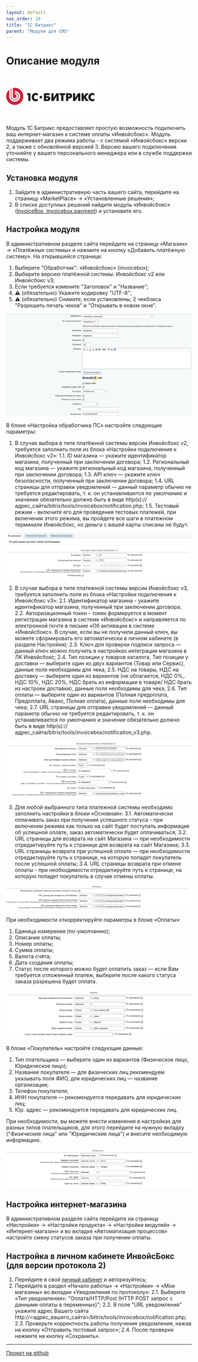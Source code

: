 ```yaml
---
layout: default
nav_order: 10
title: "1С Битрикс"
parent: "Модули для CMS"
---
```


# Описание модуля

![1С Битрикс](/assets/images/cms/1s_bitrix.svg)

Модуль 1С Битрикс предоставляет простую возможность подключить ваш интернет-магазин к системе оплаты «Инвойсбокс».
Модуль поддерживает два режима работы - с системой «Инвойсбокс» версии 2, а также с обновлённой версией 3.
Версию вашего подключения уточняйте у вашего персонального менеджера или в службе поддержки системы.

## Установка модуля

1. Зайдите в административную часть вашего сайта, перейдите на страницу «MarketPlace» → «Установленные решения»;
2. В списке доступных решений найдите модуль «Инвойсбокс» ([InvoiceBox, invoicebox.payment](https://marketplace.1c-bitrix.ru/solutions/invoicebox.payment/)) и установите его.

## Настройка модуля

В административном разделе сайта перейдите на страницу «Магазин» → «Платёжные системы» и нажмите на кнопку «Добавить платёжную систему».
На открывшейся странице:

1. Выберите "Обработчик": «Инвойсбокс» (invoicebox);
2. Выберите версию платёжной системы: Инвойсбокс v2 или Инвойсбокс v3;
3. Если требуется измените "Заголовок" и "Название";
4. :warning: (обязательно) Укажите кодировку "UTF-8";
5. :warning: (обязательно) Снимите, если установлены, 2 чекбокса "Разрешить печать чеков" и "Открывать в новом окне".

![1С Битрикс](/assets/images/cms/1c-bitrix/1.jpg)

В блоке «Настройка обработчика ПС» настройте следующие параметры:

1. В случае выбора в типе платёжной системы версии Инвойсбокс v2, требуется заполнить поля из блока «Настройки подключения к Инвойсбокс v2»:
1.1. ID магазина — укажите идентификатор магазина, полученный при заключении договора;
1.2. Региональный код магазина — укажите региональный код магазина, полученный при заключении договора;
1.3. API ключ — укажите ключ безопасности, полученный при заключении договора;
1.4. URL страницы для отправки уведомлений — данный параметр обычно не требуется редактировать, т. к. он устанавливается по умолчанию и значение обязательно должно быть в виде http(s)://адрес_сайта/bitrix/tools/invoicebox/notification.php;
1.5. Тестовый режим - включите его для проведения тестовых платежей, при включении этого режима, вы пройдете все шаги в платежном терминале Инвойсбокс, но деньги с вашей карты списаны не будут.

![1С Битрикс](/assets/images/cms/1c-bitrix/2.png)

2. В случае выбора в типе платежной системы версии Инвойсбокс v3, требуется заполнить поля из блока «Настройки подключения к Инвойсбокс v3»:
2.1. Идентификатор магазина -  укажите идентификатор магазина, полученный при заключении договора;
2.2. Авторизационный токен - токен формируется в момент регистрации магазина в системе «Инвойсбокс» и направляется по электронной почте в письме «Об активации в системе «Инвойсбокс». В случае, если вы не получили данный ключ, вы можете сформировать его автоматически в личном кабинете (в разделе Настройки);
2.3. Ключ для проверки подписи запроса — данный ключ можно получить в настройках интеграции магазина в ЛК Инвойсбокс;
2.4. Тип позиции у товаров каталога, Тип позиции у доставки — выберите один из двух вариантов (Товар или Сервис), данные поля необходимы для чека;
2.5. НДС на товары, НДС на доставку — выберите один из вариантов (не облагается, НДС 0%,. НДС 10%, НДС 20%, НДС брать из информации в товаре/ НДС брать из настроек доставки), данные поля необходимы для чека;
2.6. Тип оплаты — выберите один из вариантов (Полная предоплата, Предоплата, Аванс, Полная оплата), данные поля необходимы для чека;
2.7. URL страницы для отправки уведомлений — данный параметр обычно не требуется редактировать, т. к. он устанавливается по умолчанию и значение обязательно должно быть в виде http(s)://адрес_сайта/bitrix/tools/invoicebox/notification_v3.php.

![1С Битрикс](/assets/images/cms/1c-bitrix/3.png)

3. Для любой выбранного типа платежной системы необходимо заполнить настройки в блоки «Основная»:
3.1. Автоматически оплачивать заказ при получении успешного статуса - при включении режима как только на сайт будет поступать информация об успешной оплате, заказ автоматически будет оплачиваться;
3.2. URL страницы для возврата на сайт Магазина  — при необходимости отредактируйте путь к странице для возврата на сайт Магазина;
3.3. URL страницы возврата при успешной оплате — при необходимости отредактируйте путь к странице, на которую попадет покупатель после успешной оплаты;
3.4. URL страницы возврата при отмене оплаты - при необходимости отредактируйте путь к странице, на которую попадет покупатель в случае отмены оплаты.

![1С Битрикс](/assets/images/cms/1c-bitrix/4.png)

При необходимости откорректируйте параметры в блоке «Оплаты»:

1. Единица измерения (по-умолчанию);
2. Описание оплаты;
3. Номер оплаты;
4. Сумма оплаты;
5. Валюта счёта;
6. Дата создания оплаты;
7. Статус после которого можно будет оплатить заказ — если Вам требуется отложенный платеж, выберите после какого статуса заказа разрешена будет оплата.

![1С Битрикс](/assets/images/cms/1c-bitrix/5.png)

В блоке «Покупатель» настройте следующие данные:

1. Тип плательщика — выберите один из вариантов (Физическое лицо, Юридическое лицо);
2. Название покупателя — для физических лиц рекомендуем указывать поля ФИО, для юридических лиц — название организации;
3. Телефон покупателя;
4. ИНН покупателя — рекомендуется передавать для юридических лиц;
5. Юр. адрес — рекомендуется передавать для юридических лиц.

При необходимости, вы можете внести изменения в настройках для разных типов плательщиков, для этого перейдите на нужную вкладку
("Физические лица" или "Юридические лица") и внесите необходимую информацию.

![1С Битрикс](/assets/images/cms/1c-bitrix/6.png)

## Настройка интернет-магазина

В административном разделе сайта перейдите на страницу «Настройки» → «Настройки продукта» → «Настройки модулей» → «Интернет-магазин»
и во вкладке «Автоматизация процессов» настройте смену статусов заказа при получении оплаты. 

## Настройка в личном кабинете ИнвойсБокс (для версии протокола 2)

1. Перейдите в свой [личный кабинет](https://business.invoicebox.ru/) и авторизуйтесь;
2. Перейдите в раздел «Начало работы» → «Настройки» → «Мои магазины» во вкладке «Уведомления по протоколу»:
2.1. Выберите «Тип уведомления»: "Оплата/HTTP/Post (HTTP POST запрос с данными оплаты в переменных)";
2.2. В поле "URL уведомления" укажите адрес Вашего сайта http://<адрес_вашего_сайта>/bitrix/tools/invoicebox/notification.php;
2.3. Проверьте корректность работы получения уведомления, нажав на кнопку «Отправить тестовый запрос»;
2.4. После проверки нажмите на кнопку «Сохранить».


---

[Проект на github](https://github.com/InvoiceBox/1c-bitrix)

